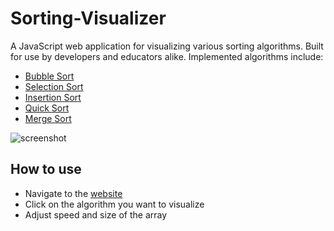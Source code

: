 # Sorting-Visualizer

A JavaScript web application for visualizing various sorting algorithms. Built for use by developers and educators alike. Implemented algorithms include:

- [Bubble Sort](https://en.wikipedia.org/wiki/Bubble_sort)
- [Selection Sort](https://en.wikipedia.org/wiki/Selection_sort)
- [Insertion Sort](https://en.wikipedia.org/wiki/Insertion_sort)
- [Quick Sort](https://en.wikipedia.org/wiki/Quicksort)
- [Merge Sort](https://en.wikipedia.org/wiki/Merge_sort)

![screenshot](https://user-images.githubusercontent.com/76562459/179834887-1c5f8ce7-3241-4906-b548-d17a306b91c5.png)

## How to use

- Navigate to the [website](https://aniket-24.github.io/Sorting_Visualizer/)
- Click on the algorithm you want to visualize
- Adjust speed and size of the array



